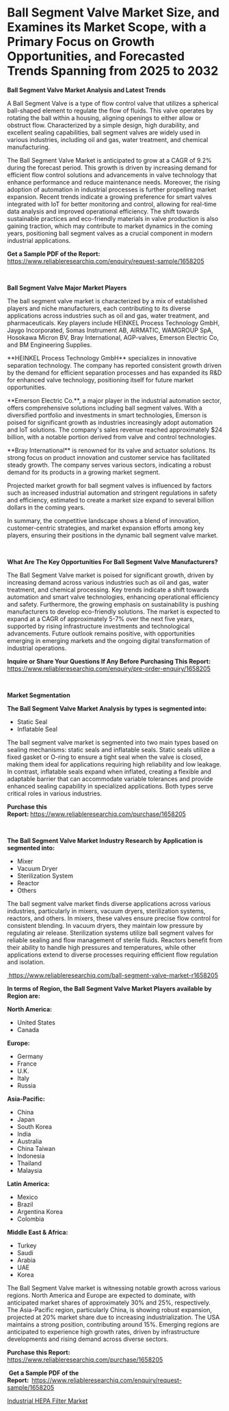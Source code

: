 <p><h1>Ball Segment Valve Market Size, and Examines its Market Scope, with a Primary Focus on Growth Opportunities, and Forecasted Trends Spanning from 2025 to 2032</h1></p><p><strong>Ball Segment Valve Market Analysis and Latest Trends</strong></p>
<p><p>A Ball Segment Valve is a type of flow control valve that utilizes a spherical ball-shaped element to regulate the flow of fluids. This valve operates by rotating the ball within a housing, aligning openings to either allow or obstruct flow. Characterized by a simple design, high durability, and excellent sealing capabilities, ball segment valves are widely used in various industries, including oil and gas, water treatment, and chemical manufacturing.</p><p>The Ball Segment Valve Market is anticipated to grow at a CAGR of 9.2% during the forecast period. This growth is driven by increasing demand for efficient flow control solutions and advancements in valve technology that enhance performance and reduce maintenance needs. Moreover, the rising adoption of automation in industrial processes is further propelling market expansion. Recent trends indicate a growing preference for smart valves integrated with IoT for better monitoring and control, allowing for real-time data analysis and improved operational efficiency. The shift towards sustainable practices and eco-friendly materials in valve production is also gaining traction, which may contribute to market dynamics in the coming years, positioning ball segment valves as a crucial component in modern industrial applications.</p></p>
<p><strong>Get a Sample PDF of the Report:&nbsp;</strong> <a href="https://www.reliableresearchiq.com/enquiry/request-sample/1658205?utm_campaign=2122&utm_medium=2&utm_source=Github&utm_content=ia&utm_term=17022025&utm_id=ball-segment-valve">https://www.reliableresearchiq.com/enquiry/request-sample/1658205</a></p>
<p>&nbsp;</p>
<p><strong>Ball Segment Valve Major Market Players</strong></p>
<p><p>The ball segment valve market is characterized by a mix of established players and niche manufacturers, each contributing to its diverse applications across industries such as oil and gas, water treatment, and pharmaceuticals. Key players include HEINKEL Process Technology GmbH, Jaygo Incorporated, Somas Instrument AB, AIRMATIC, WAMGROUP SpA, Hosokawa Micron BV, Bray International, AGP-valves, Emerson Electric Co, and BM Engineering Supplies.</p><p>**HEINKEL Process Technology GmbH** specializes in innovative separation technology. The company has reported consistent growth driven by the demand for efficient separation processes and has expanded its R&D for enhanced valve technology, positioning itself for future market opportunities.</p><p>**Emerson Electric Co.**, a major player in the industrial automation sector, offers comprehensive solutions including ball segment valves. With a diversified portfolio and investments in smart technologies, Emerson is poised for significant growth as industries increasingly adopt automation and IoT solutions. The company's sales revenue reached approximately $24 billion, with a notable portion derived from valve and control technologies.</p><p>**Bray International** is renowned for its valve and actuator solutions. Its strong focus on product innovation and customer service has facilitated steady growth. The company serves various sectors, indicating a robust demand for its products in a growing market segment.</p><p>Projected market growth for ball segment valves is influenced by factors such as increased industrial automation and stringent regulations in safety and efficiency, estimated to create a market size expand to several billion dollars in the coming years.</p><p>In summary, the competitive landscape shows a blend of innovation, customer-centric strategies, and market expansion efforts among key players, ensuring their positions in the dynamic ball segment valve market.</p></p>
<p>&nbsp;</p>
<p><strong>What Are The Key Opportunities For Ball Segment Valve Manufacturers?</strong></p>
<p><p>The Ball Segment Valve market is poised for significant growth, driven by increasing demand across various industries such as oil and gas, water treatment, and chemical processing. Key trends indicate a shift towards automation and smart valve technologies, enhancing operational efficiency and safety. Furthermore, the growing emphasis on sustainability is pushing manufacturers to develop eco-friendly solutions. The market is expected to expand at a CAGR of approximately 5-7% over the next five years, supported by rising infrastructure investments and technological advancements. Future outlook remains positive, with opportunities emerging in emerging markets and the ongoing digital transformation of industrial operations.</p></p>
<p><strong>Inquire or Share Your Questions If Any Before Purchasing This Report:</strong> <a href="https://www.reliableresearchiq.com/enquiry/pre-order-enquiry/1658205?utm_campaign=2122&utm_medium=2&utm_source=Github&utm_content=ia&utm_term=17022025&utm_id=ball-segment-valve">https://www.reliableresearchiq.com/enquiry/pre-order-enquiry/1658205</a></p>
<p>&nbsp;</p>
<p><strong>Market Segmentation</strong></p>
<p><strong>The Ball Segment Valve Market Analysis by types is segmented into:</strong></p>
<p><ul><li>Static Seal</li><li>Inflatable Seal</li></ul></p>
<p><p>The ball segment valve market is segmented into two main types based on sealing mechanisms: static seals and inflatable seals. Static seals utilize a fixed gasket or O-ring to ensure a tight seal when the valve is closed, making them ideal for applications requiring high reliability and low leakage. In contrast, inflatable seals expand when inflated, creating a flexible and adaptable barrier that can accommodate variable tolerances and provide enhanced sealing capability in specialized applications. Both types serve critical roles in various industries.</p></p>
<p><strong>Purchase this Report:&nbsp;</strong><a href="https://www.reliableresearchiq.com/purchase/1658205?utm_campaign=2122&utm_medium=2&utm_source=Github&utm_content=ia&utm_term=17022025&utm_id=ball-segment-valve">https://www.reliableresearchiq.com/purchase/1658205</a></p>
<p>&nbsp;</p>
<p><strong>The Ball Segment Valve Market Industry Research by Application is segmented into:</strong></p>
<p><ul><li>Mixer</li><li>Vacuum Dryer</li><li>Sterilization System</li><li>Reactor</li><li>Others</li></ul></p>
<p><p>The ball segment valve market finds diverse applications across various industries, particularly in mixers, vacuum dryers, sterilization systems, reactors, and others. In mixers, these valves ensure precise flow control for consistent blending. In vacuum dryers, they maintain low pressure by regulating air release. Sterilization systems utilize ball segment valves for reliable sealing and flow management of sterile fluids. Reactors benefit from their ability to handle high pressures and temperatures, while other applications extend to diverse processes requiring efficient flow regulation and isolation.</p></p>
<p><a href="https://www.reliableresearchiq.com/ball-segment-valve-market-r1658205?utm_campaign=2122&utm_medium=2&utm_source=Github&utm_content=ia&utm_term=17022025&utm_id=ball-segment-valve">&nbsp;https://www.reliableresearchiq.com/ball-segment-valve-market-r1658205</a></p>
<p><strong>In terms of Region, the Ball Segment Valve Market Players available by Region are:</strong></p>
<p>
    <p> <strong> North America: </strong>
        <ul>
            <li>United States</li>
            <li>Canada</li>
        </ul>
        </p> 
    <p> <strong> Europe: </strong>
        <ul>
            <li>Germany</li>
            <li>France</li>
            <li>U.K.</li>
            <li>Italy</li>
            <li>Russia</li>
        </ul>
        </p> 
    <p> <strong> Asia-Pacific: </strong>
        <ul>
            <li>China</li>
            <li>Japan</li>
            <li>South Korea</li>
            <li>India</li>
            <li>Australia</li>
            <li>China Taiwan</li>
            <li>Indonesia</li>
            <li>Thailand</li>
            <li>Malaysia</li>
        </ul>
        </p> 
    <p> <strong> Latin America: </strong>
        <ul>
            <li>Mexico</li>
            <li>Brazil</li>
            <li>Argentina Korea</li>
            <li>Colombia</li>
        </ul>
        </p> 
    <p> <strong> Middle East & Africa: </strong>
        <ul>
            <li>Turkey</li>
            <li>Saudi</li>
            <li>Arabia</li>
            <li>UAE</li>
            <li>Korea</li>
        </ul>
    </p>
    </p>
<p><p>The Ball Segment Valve market is witnessing notable growth across various regions. North America and Europe are expected to dominate, with anticipated market shares of approximately 30% and 25%, respectively. The Asia-Pacific region, particularly China, is showing robust expansion, projected at 20% market share due to increasing industrialization. The USA maintains a strong position, contributing around 15%. Emerging regions are anticipated to experience high growth rates, driven by infrastructure developments and rising demand across diverse sectors.</p></p>
<p><strong>Purchase this Report: </strong><a href="https://www.reliableresearchiq.com/purchase/1658205?utm_campaign=2122&utm_medium=2&utm_source=Github&utm_content=ia&utm_term=17022025&utm_id=ball-segment-valve">https://www.reliableresearchiq.com/purchase/1658205</a></p>
<p>&nbsp;<strong>Get a Sample PDF of the Report:&nbsp;&nbsp;</strong><a href="https://www.reliableresearchiq.com/enquiry/request-sample/1658205?utm_campaign=2122&utm_medium=2&utm_source=Github&utm_content=ia&utm_term=17022025&utm_id=ball-segment-valve">https://www.reliableresearchiq.com/enquiry/request-sample/1658205</a></p>
<p><strong></strong></p>
<p><p><a href="https://github.com/NargisHussain432/Market-Research-Report-List-1/blob/main/industrial-hepa-filter-market.md?utm_campaign=2122&utm_medium=2&utm_source=Github&utm_content=ia&utm_term=17022025&utm_id=ball-segment-valve">Industrial HEPA Filter Market</a></p></p>